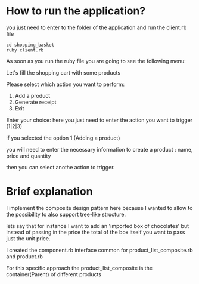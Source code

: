 # How to run the application?

you just need to enter to the folder of the application and run the client.rb file

```
cd shopping_basket
ruby client.rb
```

As soon as you run the ruby file you are going to see the following menu:


Let's fill the shopping cart with some products 

Please select which action you want to perform:
1. Add a product
2. Generate receipt
3. Exit

Enter your choice:  here you just need to enter the action you want to trigger (1|2|3)

if you selected the option 1 (Adding a product)

you will need to enter the necessary information to create a product : name, price and quantity

then you can select anothe action to trigger.


# Brief explanation

I implement the composite design pattern here because I wanted to allow to the possibility to also support tree-like structure.

lets say that for instance I want to add an 'imported box of chocolates' but instead of passing in the price the total of the box itself you want to pass just the unit price.


I created the  component.rb interface common for product_list_composite.rb and product.rb

For this specific approach the product_list_composite is the container(Parent) of different products


